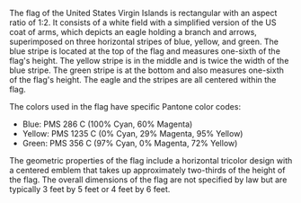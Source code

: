 The flag of the United States Virgin Islands is rectangular with an aspect ratio of 1:2. It consists of a white field with a simplified version of the US coat of arms, which depicts an eagle holding a branch and arrows, superimposed on three horizontal stripes of blue, yellow, and green. The blue stripe is located at the top of the flag and measures one-sixth of the flag's height. The yellow stripe is in the middle and is twice the width of the blue stripe. The green stripe is at the bottom and also measures one-sixth of the flag's height. The eagle and the stripes are all centered within the flag.

The colors used in the flag have specific Pantone color codes: 
- Blue: PMS 286 C (100% Cyan, 60% Magenta) 
- Yellow: PMS 1235 C (0% Cyan, 29% Magenta, 95% Yellow) 
- Green: PMS 356 C (97% Cyan, 0% Magenta, 72% Yellow)

The geometric properties of the flag include a horizontal tricolor design with a centered emblem that takes up approximately two-thirds of the height of the flag. The overall dimensions of the flag are not specified by law but are typically 3 feet by 5 feet or 4 feet by 6 feet.